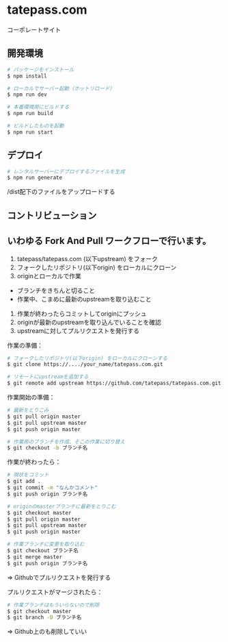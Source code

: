 # tatepass.com
コーポレートサイト

## 開発環境

``` bash
# パッケージをインストール
$ npm install

# ローカルでサーバー起動（ホットリロード）
$ npm run dev

# 本番環境用にビルドする
$ npm run build

# ビルドしたものを起動
$ npm run start
```

## デプロイ

``` bash
# レンタルサーバーにデプロイするファイルを生成
$ npm run generate
```
/dist配下のファイルをアップロードする  

## コントリビューション
**いわゆる Fork And Pull ワークフローで行います。**
----

1. tatepass/tatepass.com (以下upstream) をフォーク
1. フォークしたリポジトリ(以下origin) をローカルにクローン
1. originとローカルで作業
  - ブランチをきちんと切ること
  - 作業中、こまめに最新のupstreamを取り込むこと
1. 作業が終わったらコミットしてoriginにプッシュ
1. originが最新のupstreamを取り込んでいることを確認
1. upstreamに対してプルリクエストを発行する

作業の準備：
``` bash
# フォークしたリポジトリ(以下origin) をローカルにクローンする
$ git clone https://..../your_name/tatepass.com.git

# リモートにupstreamを追加する
$ git remote add upstream https://github.com/tatepass/tatepass.com.git
```

作業開始の準備：
``` bash
# 最新をとりこみ
$ git pull origin master
$ git pull upstream master
$ git push origin master

# 作業用のブランチを作成、そこの作業に切り替え
$ git checkout -b ブランチ名 
```

作業が終わったら：
``` bash
# 現状をコミット
$ git add .
$ git commit -m "なんかコメント"
$ git push origin ブランチ名

# originのmasterブランチに最新をとりこむ
$ git checkout master
$ git pull origin master
$ git pull upstream master
$ git push origin master

# 作業ブランチに変更を取り込む
$ git checkout ブランチ名
$ git merge master
$ git push origin ブランチ名
```
=> Githubでプルリクエストを発行する  
  
プルリクエストがマージされたら：
``` bash
# 作業ブランチはもういらないので削除
$ git checkout master
$ git branch -D ブランチ名
```
=> Github上のも削除していい

